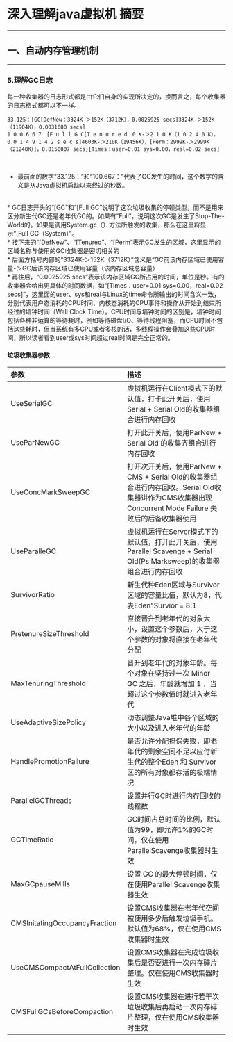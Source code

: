 # 深入理解java虚拟机 摘要 #
***
## 一、自动内存管理机制 ##
***
### 5.理解GC日志 ###


每一种收集器的日志形式都是由它们自身的实现所决定的，换而言之，每个收集器的日志格式都可以不一样。

```
33.125：[GC[DefNew：3324K-＞152K（3712K），0.0025925 secs]3324K-＞152K（11904K），0.0031680 secs]
1 0 0.6 6 7：[F u l l G C[T e n u r e d：0 K-＞2 1 0 K（1 0 2 4 0 K），0.0 1 4 9 1 4 2 s e c s]4603K-＞210K（19456K），[Perm：2999K-＞2999K（21248K）]，0.0150007 secs][Times：user=0.01 sys=0.00，real=0.02 secs]
```
<br>

* 最前面的数字“33.125：”和“100.667：”代表了GC发生的时间，这个数字的含义是从Java虚拟机启动以来经过的秒数。
<br>
* GC日志开头的“[GC”和“[Full  GC”说明了这次垃圾收集的停顿类型，而不是用来区分新生代GC还是老年代GC的。如果有“Full”，说明这次GC是发生了Stop-The-World的。如果是调用System.gc（）方法所触发的收集，那么在这里将显示“[Full GC（System）”。
<br>
* 接下来的“[DefNew”、“[Tenured”、“[Perm”表示GC发生的区域，这里显示的区域名称与使用的GC收集器是密切相关的
<br>
* 后面方括号内部的“3324K-＞152K（3712K）”含义是“GC前该内存区域已使用容量-＞GC后该内存区域已使用容量（该内存区域总容量）
<br>
* 再往后，“0.0025925 secs”表示该内存区域GC所占用的时间，单位是秒。有的收集器会给出更具体的时间数据，如“[Times：user=0.01 sys=0.00，real=0.02 secs]”，这里面的user、sys和real与Linux的time命令所输出的时间含义一致，分别代表用户态消耗的CPU时间、内核态消耗的CPU事件和操作从开始到结束所经过的墙钟时间（Wall Clock Time）。CPU时间与墙钟时间的区别是，墙钟时间包括各种非运算的等待耗时，例如等待磁盘I/O、等待线程阻塞，而CPU时间不包括这些耗时，但当系统有多CPU或者多核的话，多线程操作会叠加这些CPU时间，所以读者看到user或sys时间超过real时间是完全正常的。

#### 垃圾收集器参数 ####
|**参数**|**描述**|
|:---|:---|
|UseSerialGC|虚拟机运行在Client模式下的默认值，打卡此开关后，使用Serial + Serial Old的收集器组合进行内存回收|
|UseParNewGC|打开此开关后，使用ParNew + Serial Old 的收集齐组合进行内存回收|
|UseConcMarkSweepGC|打开次开关后，使用ParNew + CMS + Serial Old的收集器组合进行内存回收。Serial Old收集器讲作为CMS收集器出现 Concurrent Mode Failure 失败后的后备收集器使用|
|UseParalleGC|虚拟机运行在Server模式下的默认值，打开此开关后，使用Parallel Scavenge + Serial Old(Ps Marksweep)的收集器组合进行内存回收|
|SurvivorRatio|新生代种Eden区域与Survivor 区域的容量比值，默认为8，代表Eden"Survior = 8:1|
|PretenureSizeThreshold|直接晋升到老年代的对象大小，设置这个参数后，大于这个参数的对象将直接在老年代分配|
|MaxTenuringThreshold|晋升到老年代的对象年龄。每个对象在坚持过一次 Minor GC 之后，年龄就增加 1 ，当超过这个参数值时就进入老年代|
|UseAdaptiveSizePolicy|动态调整Java堆中各个区域的大小以及进入老年代的年龄|
|HandlePromotionFailure|是否允许分配担保失败，即老年代的剩余空间不足以应付新生代的整个Eden 和 Survivor 区的所有对象都存活的极端情况|
|ParallelGCThreads|设置并行GC时进行内存回收的线程数|
|GCTimeRatio|GC时间占总时间的比例，默认值为99，即允许1%的GC时间，仅在使用ParallelScavenge收集器时生效|
|MaxGCpauseMills|设置 GC 的最大停顿时间，仅在使用Parallel Scavenge收集器生效|
|CMSInitatingOccupancyFraction|设置CMS收集器在老年代空间被使用多少后触发垃圾手机。默认值为68%，仅在使用CMS收集器时生效|
|UseCMSCompactAtFullCollection|设置CMS收集器在完成垃圾收集后是否要进行一次内存碎片整理。仅在使用CMS收集器时生效|
|CMSFullGCsBeforeCompaction|设置CMS收集器在进行若干次垃圾收集后再启动一次内存碎片整理，仅在使用CMS收集器时生效|